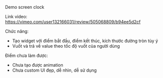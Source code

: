 Demo screen clock

Link video:
https://vimeo.com/user132166031/review/505068809/b94ee5d2cf 

Chức năng: 
- Tạo widget với điểm bắt đầu, điểm kết thúc, kích thước đường tròn tùy ý
- Vuốt và trả về value theo tốc độ vuốt của người dùng 

Điểm chưa làm được: 
- Chưa tạo được animation 
- Chưa custom UI đẹp, dễ nhìn, dễ sử dụng
